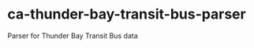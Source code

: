 ca-thunder-bay-transit-bus-parser
=================================

Parser for Thunder Bay Transit Bus data
